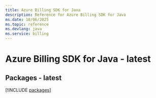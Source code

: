 ```yaml
---
title: Azure Billing SDK for Java
description: Reference for Azure Billing SDK for Java
ms.date: 10/06/2025
ms.topic: reference
ms.devlang: java
ms.service: billing
---
```

# Azure Billing SDK for Java - latest
## Packages - latest
[!INCLUDE [packages](billing-index.md)]
